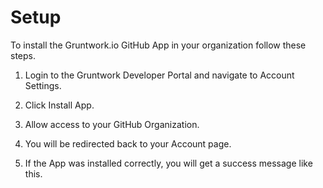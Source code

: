 # Setup

To install the Gruntwork.io GitHub App in your organization follow these steps.

1. Login to the Gruntwork Developer Portal and navigate to Account Settings.

   <!-- TODO: Add screenshot -->

1. Click Install App.

   <!-- TODO: Add screenshot -->

1. Allow access to your GitHub Organization.

   <!-- TODO: Add screenshot -->

1. You will be redirected back to your Account page.

   <!-- TODO: Add screenshot -->

1. If the App was installed correctly, you will get a success message like this.

   <!-- TODO: Add screenshot -->


